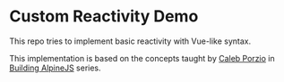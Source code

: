 # Custom Reactivity Demo

This repo tries to implement basic reactivity with Vue-like syntax.

This implementation is based on the concepts taught by [Caleb Porzio](https://twitter.com/calebporzio) in [Building AlpineJS](https://laracasts.com/series/building-alpinejs) series.